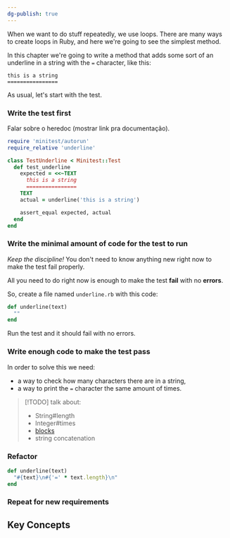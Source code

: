 ```yaml
---
dg-publish: true
---
```

When we want to do stuff repeatedly, we use loops. There are many ways to create loops in Ruby, and here we're going to see the simplest method.

In this chapter we're going to write a method that adds some sort of an underline in a string with the `=` character, like this:

```
this is a string
================
```

As usual, let's start with the test.

### Write the test first

Falar sobre o heredoc (mostrar link pra documentação).

```ruby
require 'minitest/autorun'
require_relative 'underline'

class TestUnderline < Minitest::Test
  def test_underline
    expected = <<~TEXT
      this is a string
      ================
    TEXT
    actual = underline('this is a string')

    assert_equal expected, actual
  end
end
```





### Write the minimal amount of code for the test to run

*Keep the discipline!* You don't need to know anything new right now to make the test fail properly.

All you need to do right now is enough to make the test **fail** with no **errors**.

So, create a file named `underline.rb` with this code:

```ruby
def underline(text)
  ""
end
```

Run the test and it should fail with no errors.


### Write enough code to make the test pass


In order to solve this we need:

- a way to check how many characters there are in a string,
- a way to print the `=` character the same amount of times.


> [!TODO]
> talk about:
> - String#length
> - Integer#times
> - [blocks](http://tutorials.jumpstartlab.com/projects/ruby_in_100_minutes.html#6.-blocks)
> - string concatenation




### Refactor

```ruby
def underline(text)
  "#{text}\n#{'=' * text.length}\n"
end

```

### Repeat for new requirements


## Key Concepts

